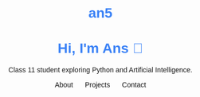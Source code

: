 # an5
<!DOCTYPE html>
<html lang="en">
<head>
<meta charset="UTF-8">
<meta name="viewport" contetn="width=device-width,inital scale= 1.0">
<title> Anshika | Learner and enthusiast!</title>
<style>
body{font-family: 'Verdana', sans-serif; text-align: center; margin-top: 80px; }
h1{color:#3b82f6;}
a{text-decoration: none; color: #111; margin: 0 10px; }
</style>
</head>
<body>
<h1>Hi, I'm Ans 👋</h1>
  <p>Class 11 student exploring Python and Artificial Intelligence.</p>
</body>
</html>
<nav>
      <a href="#about">About</a>
      <a href="#projects">Projects</a>
      <a href="#contact">Contact</a>
    </nav>
  </header>
